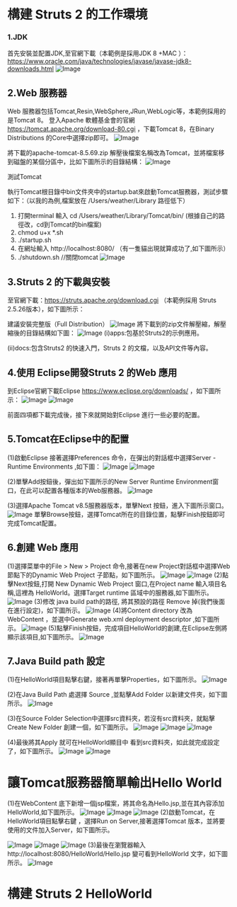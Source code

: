 # 構建 Struts 2 的工作環境

### 1.JDK

首先安裝並配置JDK,至官網下載（本範例是採用JDK 8 +MAC ）：   
https://www.oracle.com/java/technologies/javase/javase-jdk8-downloads.html
![Image](https://github.com/hohann/Struts2/blob/main/Struts%E5%85%A5%E9%96%80/Mac%20JDK.png)



## 2.Web 服務器

Web 服務器包括Tomcat,Resin,WebSphere,JRun,WebLogic等，本範例採用的是Tomcat 8。
登入Apache 軟體基金會的官網 https://tomcat.apache.org/download-80.cgi ，下載Tomcat 8，在Binary Distributions 的Core中選擇zip即可。
![Image](https://github.com/hohann/Struts2/blob/main/Struts%E5%85%A5%E9%96%80/Tomcat8.png)

將下載的apache-tomcat-8.5.69.zip 解壓後檔案名稱改為Tomcat，並將檔案移到磁盤的某個分區中，比如下圖所示的目錄結構：
![Image](https://github.com/hohann/Struts2/blob/main/Struts%E5%85%A5%E9%96%80/003.png)

測試Tomcat

執行Tomcat根目錄中bin文件夾中的startup.bat來啟動Tomcat服務器，測試步驟如下：（以我的為例,檔案放在  /Users/weather/Library  路徑低下）
1.  打開terminal 輸入 cd /Users/weather/Library/Tomcat/bin/    (根據自己的路徑改，cd到Tomcat的bin檔案)
2.  chmod u+x *.sh
3.   ./startup.sh
4. 在網址輸入   http://localhost:8080/   （有一隻貓出現就算成功了,如下圖所示）
5. ./shutdown.sh           //關閉tomcat
![Image](https://github.com/hohann/Struts2/blob/main/Struts%E5%85%A5%E9%96%80/004.png)

## 3.Struts 2 的下載與安裝

至官網下載：https://struts.apache.org/download.cgi （本範例採用 Struts 2.5.26版本），如下圖所示：

建議安裝完整版（Full Distribution）
![Image](https://github.com/hohann/Struts2/blob/main/Struts%E5%85%A5%E9%96%80/005.png)
將下載到的zip文件解壓縮，解壓縮後的目錄結構如下圖：
![Image](https://github.com/hohann/Struts2/blob/main/Struts%E5%85%A5%E9%96%80/006.png)
(i)apps:包基於Struts2的示例應用。

(ii)docs:包含Struts2 的快速入門，Struts 2 的文檔，以及API文件等內容。

## 4.使用 Eclipse開發Struts 2 的Web 應用

到Eclipse官網下載Eclipse https://www.eclipse.org/downloads/ ，如下圖所示：
![Image](https://github.com/hohann/Struts2/blob/main/Struts%E5%85%A5%E9%96%80/007.png)
![Image](https://github.com/hohann/Struts2/blob/main/Struts%E5%85%A5%E9%96%80/008.png)



前面四項都下載完成後，接下來就開始對Eclipse 進行一些必要的配置。

## 5.Tomcat在Eclipse中的配置

(1)啟動Eclipse 接著選擇Preferences 命令，在彈出的對話框中選擇Server - Runtime Environments ,如下圖：
![Image](https://github.com/hohann/Struts2/blob/main/Struts%E5%85%A5%E9%96%80/009.png)
![Image](https://github.com/hohann/Struts2/blob/main/Struts%E5%85%A5%E9%96%80/010.png)


(2)單擊Add按鈕後，彈出如下圖所示的New Server Runtime Environment窗口，在此可以配置各種版本的Web服務器。
![Image](https://github.com/hohann/Struts2/blob/main/Struts%E5%85%A5%E9%96%80/011.png)

(3)選擇Apache Tomcat v8.5服務器版本，單擊Next 按鈕，進入下圖所示窗口。
![Image](https://github.com/hohann/Struts2/blob/main/Struts%E5%85%A5%E9%96%80/012.png)
單擊Browse按鈕，選擇Tomcat所在的目錄位置，點擊Finish按鈕即可完成Tomcat配置。

## 6.創建 Web 應用

(1)選擇菜單中的File > New > Project 命令,接著在new Project對話框中選擇Web節點下的Dynamic Web Project 子節點，如下圖所示。
![Image](https://github.com/hohann/Struts2/blob/main/Struts%E5%85%A5%E9%96%80/013.png)
![Image](https://github.com/hohann/Struts2/blob/main/Struts%E5%85%A5%E9%96%80/014.png)
(2)點擊Next按鈕,打開 New Dynamic Web Project 窗口,在Project name 輸入項目名稱,這裡為 HelloWorld。選擇Target runtime 區域中的服務器,如下圖所示。
![Image](https://github.com/hohann/Struts2/blob/main/Struts%E5%85%A5%E9%96%80/015.png)
(3)修改 java build path的路徑, 將其預設的路徑 Remove 掉(我們後面在進行設定)，如下圖所示。
![Image](https://github.com/hohann/Struts2/blob/main/Struts%E5%85%A5%E9%96%80/016.png)
(4)將Content directory 改為 WebContent ，並選中Generate web.xml deployment descriptor ,如下圖所示。
![Image](https://github.com/hohann/Struts2/blob/main/Struts%E5%85%A5%E9%96%80/017.png)
(5)點擊Finish按鈕，完成項目HelloWorld的創建,在Eclipse左側將顯示該項目,如下圖所示。
![Image](https://github.com/hohann/Struts2/blob/main/Struts%E5%85%A5%E9%96%80/018-2.png)


## 7.Java Build path 設定
(1)在HelloWorld項目點擊右鍵，接著再單擊Properties，如下圖所示。
![Image](https://github.com/hohann/Struts2/blob/main/Struts%E5%85%A5%E9%96%80/019.png)

(2)在Java Build Path 處選擇 Source ,並點擊Add Folder 以新建文件夾，如下圖所示。
![Image](https://github.com/hohann/Struts2/blob/main/Struts%E5%85%A5%E9%96%80/020.png)

(3)在Source Folder Selection中選擇src資料夾，若沒有src資料夾，就點擊Create New Folder 創建一個，如下圖所示。
![Image](https://github.com/hohann/Struts2/blob/main/Struts%E5%85%A5%E9%96%80/021.png)
![Image](https://github.com/hohann/Struts2/blob/main/Struts%E5%85%A5%E9%96%80/022.png)
![Image](https://github.com/hohann/Struts2/blob/main/Struts%E5%85%A5%E9%96%80/023.png)

(4)最後將其Apply 就可在HelloWorld顯目中 看到src資料夾，如此就完成設定了，如下圖所示。
![Image](https://github.com/hohann/Struts2/blob/main/Struts%E5%85%A5%E9%96%80/024.png)
![Image](https://github.com/hohann/Struts2/blob/main/Struts%E5%85%A5%E9%96%80/100.png)

# 讓Tomcat服務器簡單輸出Hello World
(1)在WebContent 底下新增一個jsp檔案，將其命名為Hello.jsp,並在其內容添加HelloWorld,如下圖所示。
![Image](https://github.com/hohann/Struts2/blob/main/Struts%E5%85%A5%E9%96%80/025.png)
![Image](https://github.com/hohann/Struts2/blob/main/Struts%E5%85%A5%E9%96%80/026.png)
![Image](https://github.com/hohann/Struts2/blob/main/Struts%E5%85%A5%E9%96%80/027.png)
(2)啟動Tomcat，在HelloWorld項目點擊右鍵 ，選擇Run on Server,接著選擇Tomcat 版本，並將要使用的文件加入Server，如下圖所示。

![Image](https://github.com/hohann/Struts2/blob/main/Struts%E5%85%A5%E9%96%80/030.png)
![Image](https://github.com/hohann/Struts2/blob/main/Struts%E5%85%A5%E9%96%80/031.png)
![Image](https://github.com/hohann/Struts2/blob/main/Struts%E5%85%A5%E9%96%80/032.png)
(3)最後在瀏覽器輸入http://localhost:8080/HelloWorld/Hello.jsp 變可看到HelloWorld 文字，如下圖所示。
![Image](https://github.com/hohann/Struts2/blob/main/Struts%E5%85%A5%E9%96%80/033.png)

# 構建 Struts 2 HelloWorld

